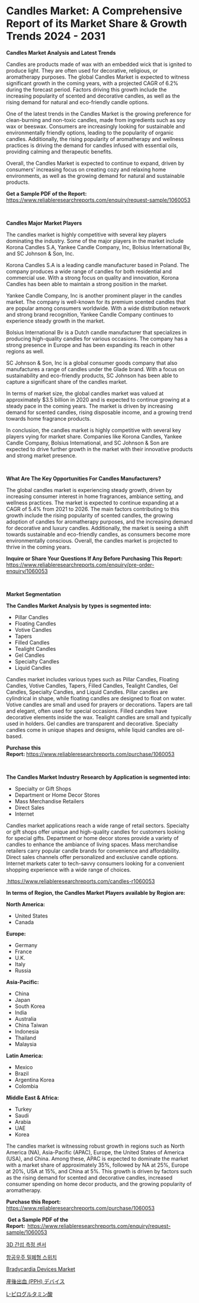 <p><h1>Candles Market: A Comprehensive Report of its Market Share & Growth Trends 2024 - 2031</h1></p><p><strong>Candles Market Analysis and Latest Trends</strong></p>
<p><p>Candles are products made of wax with an embedded wick that is ignited to produce light. They are often used for decorative, religious, or aromatherapy purposes. The global Candles Market is expected to witness significant growth in the coming years, with a projected CAGR of 6.2% during the forecast period. Factors driving this growth include the increasing popularity of scented and decorative candles, as well as the rising demand for natural and eco-friendly candle options.</p><p>One of the latest trends in the Candles Market is the growing preference for clean-burning and non-toxic candles, made from ingredients such as soy wax or beeswax. Consumers are increasingly looking for sustainable and environmentally friendly options, leading to the popularity of organic candles. Additionally, the rising popularity of aromatherapy and wellness practices is driving the demand for candles infused with essential oils, providing calming and therapeutic benefits.</p><p>Overall, the Candles Market is expected to continue to expand, driven by consumers' increasing focus on creating cozy and relaxing home environments, as well as the growing demand for natural and sustainable products.</p></p>
<p><strong>Get a Sample PDF of the Report:&nbsp;</strong> <a href="https://www.reliableresearchreports.com/enquiry/request-sample/1060053">https://www.reliableresearchreports.com/enquiry/request-sample/1060053</a></p>
<p>&nbsp;</p>
<p><strong>Candles Major Market Players</strong></p>
<p><p>The candles market is highly competitive with several key players dominating the industry. Some of the major players in the market include Korona Candles S.A, Yankee Candle Company, Inc, Bolsius International Bv, and SC Johnson & Son, Inc.</p><p>Korona Candles S.A is a leading candle manufacturer based in Poland. The company produces a wide range of candles for both residential and commercial use. With a strong focus on quality and innovation, Korona Candles has been able to maintain a strong position in the market.</p><p>Yankee Candle Company, Inc is another prominent player in the candles market. The company is well-known for its premium scented candles that are popular among consumers worldwide. With a wide distribution network and strong brand recognition, Yankee Candle Company continues to experience steady growth in the market.</p><p>Bolsius International Bv is a Dutch candle manufacturer that specializes in producing high-quality candles for various occasions. The company has a strong presence in Europe and has been expanding its reach in other regions as well.</p><p>SC Johnson & Son, Inc is a global consumer goods company that also manufactures a range of candles under the Glade brand. With a focus on sustainability and eco-friendly products, SC Johnson has been able to capture a significant share of the candles market.</p><p>In terms of market size, the global candles market was valued at approximately $3.5 billion in 2020 and is expected to continue growing at a steady pace in the coming years. The market is driven by increasing demand for scented candles, rising disposable income, and a growing trend towards home fragrance products.</p><p>In conclusion, the candles market is highly competitive with several key players vying for market share. Companies like Korona Candles, Yankee Candle Company, Bolsius International, and SC Johnson & Son are expected to drive further growth in the market with their innovative products and strong market presence.</p></p>
<p>&nbsp;</p>
<p><strong>What Are The Key Opportunities For Candles Manufacturers?</strong></p>
<p><p>The global candles market is experiencing steady growth, driven by increasing consumer interest in home fragrances, ambiance setting, and wellness practices. The market is expected to continue expanding at a CAGR of 5.4% from 2021 to 2026. The main factors contributing to this growth include the rising popularity of scented candles, the growing adoption of candles for aromatherapy purposes, and the increasing demand for decorative and luxury candles. Additionally, the market is seeing a shift towards sustainable and eco-friendly candles, as consumers become more environmentally conscious. Overall, the candles market is projected to thrive in the coming years.</p></p>
<p><strong>Inquire or Share Your Questions If Any Before Purchasing This Report:</strong> <a href="https://www.reliableresearchreports.com/enquiry/pre-order-enquiry/1060053">https://www.reliableresearchreports.com/enquiry/pre-order-enquiry/1060053</a></p>
<p>&nbsp;</p>
<p><strong>Market Segmentation</strong></p>
<p><strong>The Candles Market Analysis by types is segmented into:</strong></p>
<p><ul><li>Pillar Candles</li><li>Floating Candles</li><li>Votive Candles</li><li>Tapers</li><li>Filled Candles</li><li>Tealight Candles</li><li>Gel Candles</li><li>Specialty Candles</li><li>Liquid Candles</li></ul></p>
<p><p>Candles market includes various types such as Pillar Candles, Floating Candles, Votive Candles, Tapers, Filled Candles, Tealight Candles, Gel Candles, Specialty Candles, and Liquid Candles. Pillar candles are cylindrical in shape, while floating candles are designed to float on water. Votive candles are small and used for prayers or decorations. Tapers are tall and elegant, often used for special occasions. Filled candles have decorative elements inside the wax. Tealight candles are small and typically used in holders. Gel candles are transparent and decorative. Specialty candles come in unique shapes and designs, while liquid candles are oil-based.</p></p>
<p><strong>Purchase this Report:&nbsp;</strong><a href="https://www.reliableresearchreports.com/purchase/1060053">https://www.reliableresearchreports.com/purchase/1060053</a></p>
<p>&nbsp;</p>
<p><strong>The Candles Market Industry Research by Application is segmented into:</strong></p>
<p><ul><li>Specialty or Gift Shops</li><li>Department or Home Decor Stores</li><li>Mass Merchandise Retailers</li><li>Direct Sales</li><li>Internet</li></ul></p>
<p><p>Candles market applications reach a wide range of retail sectors. Specialty or gift shops offer unique and high-quality candles for customers looking for special gifts. Department or home decor stores provide a variety of candles to enhance the ambiance of living spaces. Mass merchandise retailers carry popular candle brands for convenience and affordability. Direct sales channels offer personalized and exclusive candle options. Internet markets cater to tech-savvy consumers looking for a convenient shopping experience with a wide range of choices.</p></p>
<p><a href="https://www.reliableresearchreports.com/candles-r1060053">&nbsp;https://www.reliableresearchreports.com/candles-r1060053</a></p>
<p><strong>In terms of Region, the Candles Market Players available by Region are:</strong></p>
<p>
    <p> <strong> North America: </strong>
        <ul>
            <li>United States</li>
            <li>Canada</li>
        </ul>
        </p> 
    <p> <strong> Europe: </strong>
        <ul>
            <li>Germany</li>
            <li>France</li>
            <li>U.K.</li>
            <li>Italy</li>
            <li>Russia</li>
        </ul>
        </p> 
    <p> <strong> Asia-Pacific: </strong>
        <ul>
            <li>China</li>
            <li>Japan</li>
            <li>South Korea</li>
            <li>India</li>
            <li>Australia</li>
            <li>China Taiwan</li>
            <li>Indonesia</li>
            <li>Thailand</li>
            <li>Malaysia</li>
        </ul>
        </p> 
    <p> <strong> Latin America: </strong>
        <ul>
            <li>Mexico</li>
            <li>Brazil</li>
            <li>Argentina Korea</li>
            <li>Colombia</li>
        </ul>
        </p> 
    <p> <strong> Middle East & Africa: </strong>
        <ul>
            <li>Turkey</li>
            <li>Saudi</li>
            <li>Arabia</li>
            <li>UAE</li>
            <li>Korea</li>
        </ul>
    </p>
    </p>
<p><p>The candles market is witnessing robust growth in regions such as North America (NA), Asia-Pacific (APAC), Europe, the United States of America (USA), and China. Among these, APAC is expected to dominate the market with a market share of approximately 35%, followed by NA at 25%, Europe at 20%, USA at 15%, and China at 5%. This growth is driven by factors such as the rising demand for scented and decorative candles, increased consumer spending on home decor products, and the growing popularity of aromatherapy.</p></p>
<p><strong>Purchase this Report: </strong><a href="https://www.reliableresearchreports.com/purchase/1060053">https://www.reliableresearchreports.com/purchase/1060053</a></p>
<p>&nbsp;<strong>Get a Sample PDF of the Report:&nbsp;&nbsp;</strong><a href="https://www.reliableresearchreports.com/enquiry/request-sample/1060053">https://www.reliableresearchreports.com/enquiry/request-sample/1060053</a></p>
<p><strong></strong></p>
<p><p><a href="https://medium.com/@daveblock56/3d-%EA%B0%84%EC%84%AD-%EC%B8%A1%EC%A0%95-%EC%84%BC%EC%84%9C-%EC%8B%9C%EC%9E%A5-%EA%B7%9C%EB%AA%A8-cagr-%ED%8A%B8%EB%A0%8C%EB%93%9C-2024-2030-2ece8e904ec3">3D 간섭 측정 센서</a></p><p><a href="https://medium.com/@wheelgg5674537/%ED%95%AD%EA%B3%B5%EC%9A%B0%EC%A3%BC-%EB%B0%80%EB%B4%89-%EC%8A%A4%EC%9C%84%EC%B9%98-%EC%8B%9C%EC%9E%A5-%EC%8B%9C%EC%9E%A5-cagr-%EC%8B%9C%EC%9E%A5-%EB%8F%99%ED%96%A5-%EC%84%B1%EC%9E%A5-%EC%A0%84%EB%9E%B5%EC%97%90-%EB%8C%80%ED%95%9C-%ED%86%B5%EC%B0%B0%EB%A0%A5-0c1bffca159e">항공우주 밀폐형 스위치</a></p><p><a href="https://github.com/gamblestampleyjenny50m5sl6/Market-Research-Report-List-2/blob/main/bradycardia-devices-market.md">Bradycardia Devices Market</a></p><p><a href="https://medium.com/@addyserr7687/%E7%94%A3%E5%BE%8C%E5%87%BA%E8%A1%80-pph-%E3%83%87%E3%83%90%E3%82%A4%E3%82%B9%E5%B8%82%E5%A0%B4%E5%88%86%E6%9E%90-%E3%81%9D%E3%81%AEcagr-%E5%B8%82%E5%A0%B4%E3%82%BB%E3%82%B0%E3%83%A1%E3%83%B3%E3%83%86%E3%83%BC%E3%82%B7%E3%83%A7%E3%83%B3-%E3%81%8A%E3%82%88%E3%81%B3%E3%82%B0%E3%83%AD%E3%83%BC%E3%83%90%E3%83%AB%E7%94%A3%E6%A5%AD%E3%81%AE%E6%A6%82%E8%A6%81-96bef79e13b6">産後出血 (PPH) デバイス</a></p><p><a href="https://github.com/KaydenJohns1964/Market-Research-Report-List-1/blob/main/682446590846.md">L-ピログルタミン酸</a></p></p>